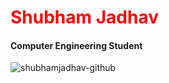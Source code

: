 <!DOCTYPE html>
<html lang="en">

<head>
    <meta charset="UTF-8">
    <meta name="viewport" content="width=device-width, initial-scale=1.0">
</head>

<body>
  <h1 style="color:red">Shubham Jadhav</h1>
  <h4>Computer Engineering Student</h4>
  <p><img align="center" src="https://github-readme-stats.vercel.app/api/top-langs?username=shubhamjadhav-github&show_icons=true&locale=en&layout=compact" alt="shubhamjadhav-github" /></p>
<!--
  <table border=3>
    <tr>
      <td>Technical Skills</td>
      <td>Languages</td>
    </tr>
    <tr>
      <td>C++</td>
      <td>Java</td>
    </tr>
  </table>
-->
</body>

</html>
